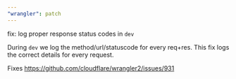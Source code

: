 ```yaml
---
"wrangler": patch
---
```


fix: log proper response status codes in `dev`

During `dev` we log the method/url/statuscode for every req+res. This fix logs the correct details for every request.

Fixes https://github.com/cloudflare/wrangler2/issues/931
